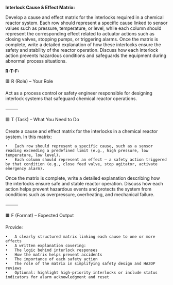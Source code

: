 **Interlock Cause & Effect Matrix:**

Develop a cause and effect matrix for the interlocks required in a chemical reactor system. Each row should represent a specific cause linked to sensor values such as pressure, temperature, or level, while each column should represent the corresponding effect related to actuator actions such as closing valves, stopping pumps, or triggering alarms. Once the matrix is complete, write a detailed explanation of how these interlocks ensure the safety and stability of the reactor operation. Discuss how each interlock action prevents hazardous conditions and safeguards the equipment during abnormal process situations.

**R-T-F:**

🟥 R (Role) – Your Role

Act as a process control or safety engineer responsible for designing interlock systems that safeguard chemical reactor operations.

⸻

🟩 T (Task) – What You Need to Do

Create a cause and effect matrix for the interlocks in a chemical reactor system. In this matrix:

	•	Each row should represent a specific cause, such as a sensor reading exceeding a predefined limit (e.g., high pressure, low temperature, low level).
	•	Each column should represent an effect — a safety action triggered by that condition (e.g., close feed valve, stop agitator, activate emergency alarm).

Once the matrix is complete, write a detailed explanation describing how the interlocks ensure safe and stable reactor operation. Discuss how each action helps prevent hazardous events and protects the system from conditions such as overpressure, overheating, and mechanical failure.

⸻

🟧 F (Format) – Expected Output

Provide:

	•	A clearly structured matrix linking each cause to one or more effects
	•	A written explanation covering:
	•	The logic behind interlock responses
	•	How the matrix helps prevent accidents
	•	The importance of each safety action
	•	The role of the matrix in simplifying safety design and HAZOP reviews
	•	Optional: highlight high-priority interlocks or include status indicators for alarm acknowledgment and reset
